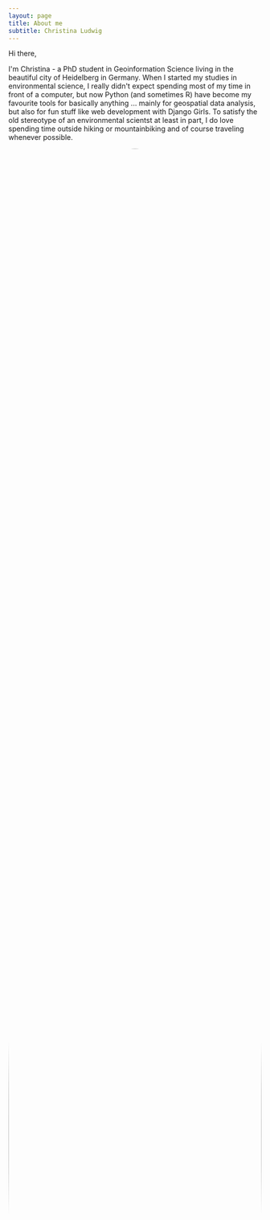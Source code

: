 ```yaml
---
layout: page
title: About me
subtitle: Christina Ludwig
---
```



Hi there, 

I'm Christina - a PhD student in Geoinformation Science living in the beautiful city of Heidelberg in Germany. When I started my studies in environmental science, I really didn't expect spending most of my time in front of a computer, but now Python (and sometimes R) have become my favourite tools for basically anything ... mainly for geospatial data analysis, but also for fun stuff like web development with Django Girls. To satisfy the old stereotype of an environmental scientst at least in part, I do love spending time outside hiking or mountainbiking and of course traveling whenever possible. 

<img src="../img/profile_uyuni.jpg" alt="profile_pic" width="100%" style="border-radius: 50%">

